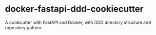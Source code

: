 # docker-fastapi-ddd-cookiecutter
A cookicutter with FastAPI and Docker, with DDD directory structure and repository pattern.
